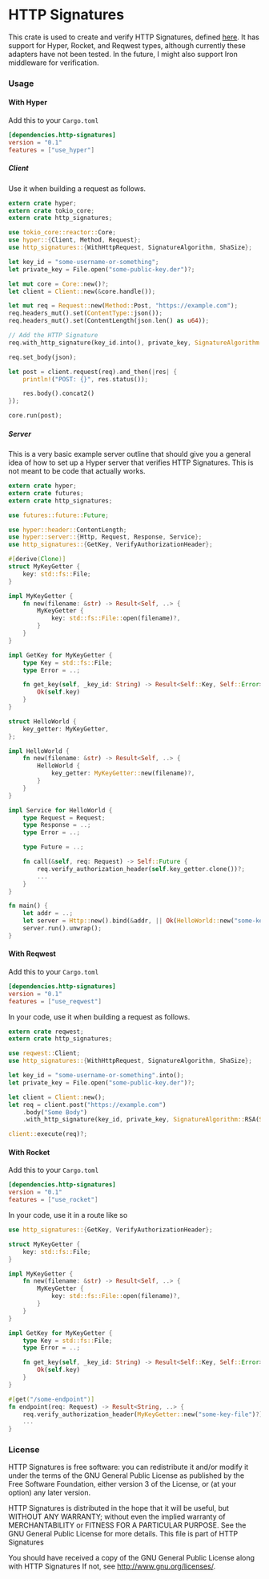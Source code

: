 # HTTP Signatures

This crate is used to create and verify HTTP Signatures, defined [here](https://tools.ietf.org/html/draft-cavage-http-signatures-09). It has support for Hyper, Rocket, and Reqwest types, although currently these adapters have not been tested. In the future, I might also support Iron middleware for verification.

### Usage
#### With Hyper
Add this to your `Cargo.toml`
```toml
[dependencies.http-signatures]
version = "0.1"
features = ["use_hyper"]
```
##### Client
Use it when building a request as follows.
```rust
extern crate hyper;
extern crate tokio_core;
extern crate http_signatures;

use tokio_core::reactor::Core;
use hyper::{Client, Method, Request};
use http_signatures::{WithHttpRequest, SignatureAlgorithm, ShaSize};

let key_id = "some-username-or-something";
let private_key = File.open("some-public-key.der")?;

let mut core = Core::new()?;
let client = Client::new(&core.handle());

let mut req = Request::new(Method::Post, "https://example.com");
req.headers_mut().set(ContentType::json());
req.headers_mut().set(ContentLength(json.len() as u64));

// Add the HTTP Signature
req.with_http_signature(key_id.into(), private_key, SignatureAlgorithm::RSA(ShaSize::FiveTwelve))?;

req.set_body(json);

let post = client.request(req).and_then(|res| {
    println!("POST: {}", res.status());

    res.body().concat2()
});

core.run(post);
```
##### Server
This is a very basic example server outline that should give you a general idea of how to set up a Hyper server that verifies HTTP Signatures. This is not meant to be code that actually works.
```rust
extern crate hyper;
extern crate futures;
extern crate http_signatures;

use futures::future::Future;

use hyper::header::ContentLength;
use hyper::server::{Http, Request, Response, Service};
use http_signatures::{GetKey, VerifyAuthorizationHeader};

#[derive(Clone)]
struct MyKeyGetter {
    key: std::fs::File;
}

impl MyKeyGetter {
    fn new(filename: &str) -> Result<Self, ..> {
        MyKeyGetter {
            key: std::fs::File::open(filename)?,
        }
    }
}

impl GetKey for MyKeyGetter {
    type Key = std::fs::File;
    type Error = ..;

    fn get_key(self, _key_id: String) -> Result<Self::Key, Self::Error> {
        Ok(self.key)
    }
}

struct HelloWorld {
    key_getter: MyKeyGetter,
};

impl HelloWorld {
    fn new(filename: &str) -> Result<Self, ..> {
        HelloWorld {
            key_getter: MyKeyGetter::new(filename)?,
        }
    }
}

impl Service for HelloWorld {
    type Request = Request;
    type Response = ..;
    type Error = ..;

    type Future = ..;

    fn call(&self, req: Request) -> Self::Future {
        req.verify_authorization_header(self.key_getter.clone())?;
        ...
    }
}

fn main() {
    let addr = ..;
    let server = Http::new().bind(&addr, || Ok(HelloWorld::new("some-keyfile").unwrap())).unwrap();
    server.run().unwrap();
}
```
#### With Reqwest
Add this to your `Cargo.toml`
```toml
[dependencies.http-signatures]
version = "0.1"
features = ["use_reqwest"]
```
In your code, use it when building a request as follows.

```rust
extern crate reqwest;
extern crate http_signatures;

use reqwest::Client;
use http_signatures::{WithHttpRequest, SignatureAlgorithm, ShaSize};

let key_id = "some-username-or-something".into();
let private_key = File.open("some-public-key.der")?;

let client = Client::new();
let req = client.post("https://example.com")
    .body("Some Body")
    .with_http_signature(key_id, private_key, SignatureAlgorithm::RSA(ShaSize::FiveTwelve))?;

client::execute(req)?;
```
#### With Rocket
Add this to your `Cargo.toml`
```toml
[dependencies.http-signatures]
version = "0.1"
features = ["use_rocket"]
```
In your code, use it in a route like so
```rust
use http_signatures::{GetKey, VerifyAuthorizationHeader};

struct MyKeyGetter {
    key: std::fs::File;
}

impl MyKeyGetter {
    fn new(filename: &str) -> Result<Self, ..> {
        MyKeyGetter {
            key: std::fs::File::open(filename)?,
        }
    }
}

impl GetKey for MyKeyGetter {
    type Key = std::fs::File;
    type Error = ..;

    fn get_key(self, _key_id: String) -> Result<Self::Key, Self::Error> {
        Ok(self.key)
    }
}

#[get("/some-endpoint")]
fn endpoint(req: Request) -> Result<String, ..> {
    req.verify_authorization_header(MyKeyGetter::new("some-key-file")?)?;
    ...
}

```

### License
HTTP Signatures is free software: you can redistribute it and/or modify it under the terms of the GNU General Public License as published by the Free Software Foundation, either version 3 of the License, or (at your option) any later version.

HTTP Signatures is distributed in the hope that it will be useful, but WITHOUT ANY WARRANTY; without even the implied warranty of MERCHANTABILITY or FITNESS FOR A PARTICULAR PURPOSE. See the GNU General Public License for more details. This file is part of HTTP Signatures

You should have received a copy of the GNU General Public License along with HTTP Signatures If not, see http://www.gnu.org/licenses/.
